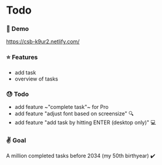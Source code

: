 # Todo

### :rocket: Demo

https://csb-k9ur2.netlify.com/

### :star: Features

- add task
- overview of tasks

### :sweat: Todo

- add feature ~"complete task"~ for Pro
- add feature "adjust font based on screensize" :mag:
- add feature "add task by hitting ENTER (desktop only)" :computer:

### :v: Goal

A million completed tasks before 2034 (my 50th birthyear) :heavy_check_mark:
